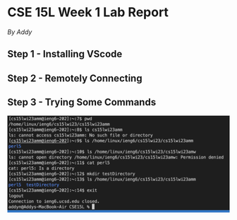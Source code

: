 # CSE 15L Week 1 Lab Report

*By Addy*

## Step 1 - Installing VScode

## Step 2 - Remotely Connecting

## Step 3 - Trying Some Commands

![Image](https://github.com/addyng/cse15l-lab-reports/blob/main/Screenshot%202023-01-11%20at%202.30.36%20PM.png?raw=true)
